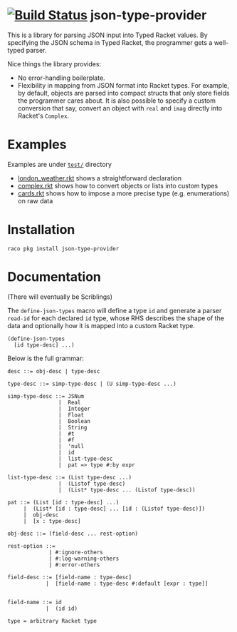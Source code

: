 [![Build Status](https://travis-ci.com/philnguyen/json-type-provider.svg?branch=master)](https://travis-ci.com/philnguyen/json-type-provider)
json-type-provider
=========================================

This is a library for parsing JSON input into Typed Racket values.
By specifying the JSON schema in Typed Racket, the programmer gets a well-typed parser.

Nice things the library provides:
- No error-handling boilerplate.
- Flexibility in mapping from JSON format into Racket types. For example, by default, objects are parsed into compact structs that only store fields the programmer cares about. It is also possible to specify a custom conversion that say, convert an object with `real` and `imag` directly into Racket's `Complex`.

Examples
=========================================

Examples are under [`test/`](https://github.com/philnguyen/json-type-provider/tree/master/json-type-provider/test) directory

* [london_weather.rkt](https://github.com/philnguyen/json-type-provider/blob/master/json-type-provider/test/london_weather.rkt) shows a straightforward declaration
* [complex.rkt](https://github.com/philnguyen/json-type-provider/blob/master/json-type-provider/test/complex.rkt) shows how to convert objects or lists into custom types
* [cards.rkt](https://github.com/philnguyen/json-type-provider/blob/master/json-type-provider/test/cards.rkt) shows how to impose a more precise type (e.g. enumerations) on raw data


Installation
=========================================

```
raco pkg install json-type-provider
```

Documentation
=========================================

(There will eventually be Scriblings)

The `define-json-types` macro will define a type `id` and generate a parser `read-id`
for each declared `id` type, whose RHS describes the shape of the data
and optionally how it is mapped into a custom Racket type.
```racket
(define-json-types
  [id type-desc] ...)
```

Below is the full grammar:

```
desc ::= obj-desc | type-desc

type-desc ::= simp-type-desc | (U simp-type-desc ...)

simp-type-desc ::= JSNum
                |  Real
                |  Integer
                |  Float
                |  Boolean
                |  String
                |  #t
                |  #f
                |  'null
                |  id
                |  list-type-desc
                |  pat => type #:by expr

list-type-desc ::= (List type-desc ...)
                |  (Listof type-desc)
                |  (List* type-desc ... (Listof type-desc))

pat ::= (List [id : type-desc] ...)
     |  (List* [id : type-desc] ... [id : (Listof type-desc)])
     |  obj-desc
     |  [x : type-desc]

obj-desc ::= (field-desc ... rest-option)

rest-option ::=
             | #:ignore-others
             | #:log-warning-others
             | #:error-others

field-desc ::= [field-name : type-desc]
            |  [field-name : type-desc #:default [expr : type]]


field-name ::= id
            |  (id id)

type = arbitrary Racket type
```
